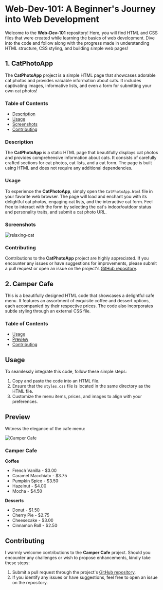 # Web-Dev-101: A Beginner's Journey into Web Development

Welcome to the **Web-Dev-101** repository! Here, you will find HTML and CSS files that were created while learning the basics of web development. Dive into the code and follow along with the progress made in understanding HTML structure, CSS styling, and building simple web pages!

## 1. CatPhotoApp

The **CatPhotoApp** project is a simple HTML page that showcases adorable cat photos and provides valuable information about cats. It includes captivating images, informative lists, and even a form for submitting your own cat photos!

### Table of Contents

- [Description](#description)
- [Usage](#usage)
- [Screenshots](#screenshots)
- [Contributing](#contributing)

### Description

The **CatPhotoApp** is a static HTML page that beautifully displays cat photos and provides comprehensive information about cats. It consists of carefully crafted sections for cat photos, cat lists, and a cat form. The page is built using HTML and does not require any additional dependencies.

### Usage

To experience the **CatPhotoApp**, simply open the `CatPhotoApp.html` file in your favorite web browser. The page will load and enchant you with its delightful cat photos, engaging cat lists, and the interactive cat form. Feel free to interact with the form by selecting the cat's indoor/outdoor status and personality traits, and submit a cat photo URL.

### Screenshots

![relaxing-cat](https://github.com/SJ-2004/web-dev-101/assets/97745323/566fdfa0-fe8d-4f5b-93a3-539b679d6095)

### Contributing

Contributions to the **CatPhotoApp** project are highly appreciated. If you encounter any issues or have suggestions for improvements, please submit a pull request or open an issue on the project's [GitHub repository](https://github.com/SJ-2004/web-dev-101/tree/main).

## 2. Camper Cafe

This is a beautifully designed HTML code that showcases a delightful cafe menu. It features an assortment of exquisite coffee and dessert options, each accompanied by their respective prices. The code also incorporates subtle styling through an external CSS file.

### Table of Contents

- [Usage](#usage)
- [Preview](#preview)
- [Contributing](#contributing)

## Usage

To seamlessly integrate this code, follow these simple steps:

1. Copy and paste the code into an HTML file.
2. Ensure that the `styles.css` file is located in the same directory as the HTML file.
3. Customize the menu items, prices, and images to align with your preferences.

## Preview

Witness the elegance of the cafe menu:

![Camper Cafe](https://github.com/SJ-2004/web-dev-101/assets/97745323/1bd1f31a-c128-4cb2-9fa8-3546b33163e1)

### Camper Cafe

**Coffee**

- French Vanilla - $3.00
- Caramel Macchiato - $3.75
- Pumpkin Spice - $3.50
- Hazelnut - $4.00
- Mocha - $4.50

**Desserts**

- Donut - $1.50
- Cherry Pie - $2.75
- Cheesecake - $3.00
- Cinnamon Roll - $2.50

## Contributing

I warmly welcome contributions to the **Camper Cafe** project. Should you encounter any challenges or wish to propose enhancements, kindly take these steps:

1. Submit a pull request through the project's [GitHub repository](https://github.com/SJ-2004/web-dev-101/tree/main).
2. If you identify any issues or have suggestions, feel free to open an issue on the repository.
